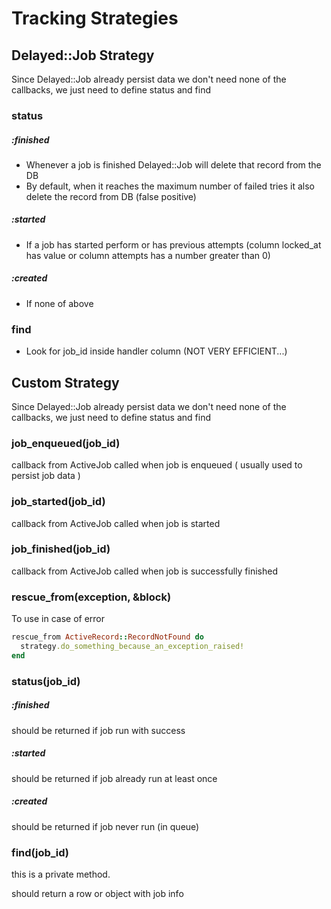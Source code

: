 Tracking Strategies
===

Delayed::Job Strategy
---

Since Delayed::Job already persist data we don't need none of the callbacks, we just need to define status and find

### status

##### :finished

- Whenever a job is finished Delayed::Job will delete that record from the DB
- By default, when it reaches the maximum number of failed tries it also delete the record from DB (false positive)

##### :started

- If a job has started perform or has previous attempts (column locked_at has value or column attempts has a number greater than 0)

##### :created

- If none of above

### find

- Look for job_id inside handler column (NOT VERY EFFICIENT...)




Custom Strategy
---

Since Delayed::Job already persist data we don't need none of the callbacks, we just need to define status and find

### job_enqueued(job_id)

callback from ActiveJob called when job is enqueued ( usually used to persist job data )

### job_started(job_id)

callback from ActiveJob called when job is started

### job_finished(job_id)

callback from ActiveJob called when job is successfully finished

### rescue_from(exception, &block)

To use in case of error

```ruby
rescue_from ActiveRecord::RecordNotFound do
  strategy.do_something_because_an_exception_raised!
end
```

### status(job_id)

##### :finished

should be returned if job run with success

##### :started

should be returned if job already run at least once

##### :created

should be returned if job never run (in queue)

### find(job_id)

this is a private method.

should return a row or object with job info
